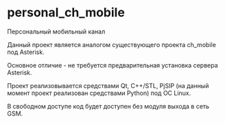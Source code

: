 # personal_ch_mobile
Персональный мобильный канал

Данный проект является аналогом существующего проекта ch_mobile под Asterisk.

Основное отличие - не требуется предварительная установка сервера Asterisk.

Проект реализовывается средствами Qt, C++/STL, PjSIP (на данный момент проект реализован средствами Python) под ОС Linux.

В свободном доступе код будет доступен без модуля выхода в сеть GSM.
